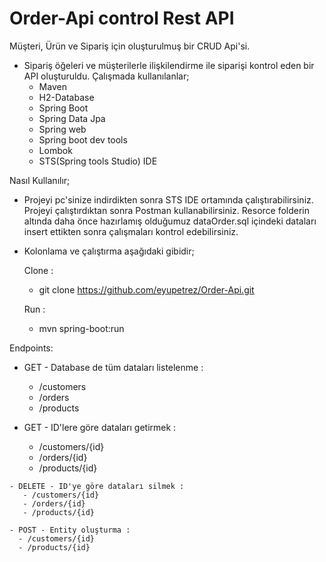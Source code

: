# Order-Api control Rest API

Müşteri, Ürün ve Sipariş için oluşturulmuş bir CRUD Api'si.
- Sipariş öğeleri ve müşterilerle ilişkilendirme ile siparişi kontrol eden bir API oluşturuldu. Çalışmada kullanılanlar; 
  - Maven
  - H2-Database
  - Spring Boot
  - Spring Data Jpa
  - Spring web
  - Spring boot dev tools
  - Lombok
  - STS(Spring tools Studio) IDE
    
Nasıl Kullanılır;
  - Projeyi pc'sinize indirdikten sonra STS IDE ortamında çalıştırabilirsiniz. Projeyi çalıştırdıktan sonra Postman kullanabilirsiniz. Resorce folderin altında daha önce hazırlamış olduğumuz dataOrder.sql içindeki dataları insert ettikten sonra çalışmaları kontrol edebilirsiniz. 
  - Kolonlama ve çalıştırma aşağıdaki gibidir;
    
    Clone : 
     - git clone https://github.com/eyupetrez/Order-Api.git
     
    Run : 
     - mvn spring-boot:run

   Endpoints: 
   -  GET - Database de tüm dataları listelenme :
      - /customers
      - /orders
      - /products
      
   -  GET - ID'lere göre dataları getirmek :
      - /customers/{id}
      - /orders/{id}
      - /products/{id}
     
    - DELETE - ID'ye göre dataları silmek : 
       - /customers/{id}
       - /orders/{id}
       - /products/{id}
    
    - POST - Entity oluşturma : 
      - /customers/{id}
      - /products/{id}
      
